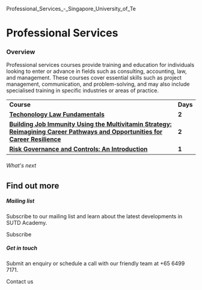 Professional_Services_-_Singapore_University_of_Te



Professional Services
=====================

### Overview

Professional services courses provide training and education for individuals looking to enter or advance in fields such as consulting, accounting, law, and management. These courses cover essential skills such as project management, communication, and problem-solving, and may also include specialised training in specific industries or areas of practice.

|  |  |
| --- | --- |
| **Course** | **Days** |
| **[Techonology Law Fundamentals](https://www.sutd.edu.sg/Admissions/Academy/Our-Offerings/Short-Courses/Professional-Services/Technology-Law-Fundamentals "A Primer on Cybersecurity")** | **2** |
| [**Building Job Immunity Using the Multivitamin Strategy: Reimagining Career Pathways and Opportunities for Career Resilience**](https://sutd.edu.sg/Admissions/Academy/Our-Offerings/Short-Courses/Professional-Services/Building-Job-Immunity-Multivitamin-Strategy) | **2** |
| **[Risk Governance and Controls: An Introduction](https://www.sutd.edu.sg/Admissions/Academy/Our-Offerings/Short-Courses/Professional-Services/Risk-Governance-and-Controls-An-Introduction "A Primer on Cybersecurity")** | **1** |

###### What's next

Find out more
-------------

##### Mailing list

Subscribe to our mailing list and learn about the latest developments in SUTD Academy.

Subscribe

##### Get in touch

Submit an enquiry or schedule a call with our friendly team at +65 6499 7171.

Contact us

